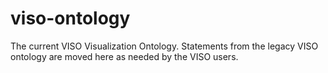 viso-ontology
=============

The current VISO Visualization Ontology. Statements from the legacy VISO ontology are moved here as needed by the VISO users. 
